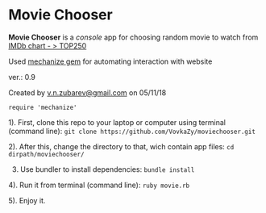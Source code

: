 # Movie Chooser

__Movie Chooser__ is a *console* app for choosing random movie to watch from [IMDb chart - > TOP250](https://www.imdb.com/chart/top)

Used [mechanize gem](https://github.com/sparklemotion/mechanize) for automating interaction with website

ver.: 0.9

Created by v.n.zubarev@gmail.com on 05/11/18

```
require 'mechanize'
```

1). First, clone this repo to your laptop or computer using terminal (command line): 
`git clone https://github.com/VovkaZy/moviechooser.git`

2). After this, change the directory to that, wich contain app files: 
`cd dirpath/moviechooser/`

3) Use bundler to install dependencies:
`bundle install`

4). Run it from terminal (command line): 
`ruby movie.rb`

5). Enjoy it.

